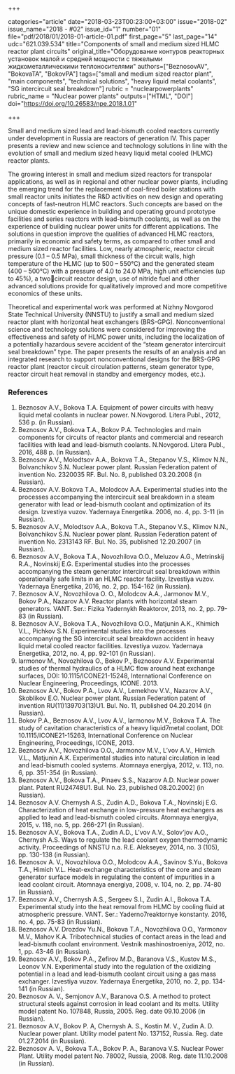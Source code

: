 +++

categories="article"
date="2018-03-23T00:23:00+03:00"
issue="2018-02"
issue_name="2018 - #02"
issue_id="1"
number="01"
file="pdf/2018/01/2018-01-article-01.pdf"
first_page="5"
last_page="14"
udc="621.039.534"
title="Components of small and medium sized HLMC reactor plant circuits"
original_title="Оборудование контуров реакторных установок малой и средней мощности с тяжелыми жидкометаллическими теплоносителями"
authors=["BeznosovAV", "BokovaTA", "BokovPA"]
tags=["small and medium sized reactor plant", "main components", "technical solutions", "heavy liquid metal coolants", "SG intercircuit seal breakdown"]
rubric = "nuclearpowerplants"
rubric_name = "Nuclear power plants"
outputs=["HTML", "DOI"]
doi="https://doi.org/10.26583/npe.2018.1.01"

+++

Small and medium sized lead and lead-bismuth cooled reactors currently under development in Russia are reactors of generation IV. This paper presents a review and new science and technology solutions in line with the evolution of small and medium sized heavy liquid metal cooled (HLMC) reactor plants.

The growing interest in small and medium sized reactors for transpolar applications, as well as in regional and other nuclear power plants, including the emerging trend for the replacement of coal-fired boiler stations with small reactor units initiates the R&D activities on new design and operating concepts of fast-neutron HLMC reactors. Such concepts are based on the unique domestic experience in building and operating ground prototype facilities and series reactors with lead-bismuth coolants, as well as on the experience of building nuclear power units for different applications. The solutions in question improve the qualities of advanced HLMC reactors, primarily in economic and safety terms, as compared to other small and medium sized reactor facilities. Low, nearly atmospheric, reactor circuit pressure (0.1 – 0.5 MPa), small thickness of the circuit walls, high temperature of the HLMC (up to 500 – 550°C) and the generated steam (400 – 500°C) with a pressure of 4.0 to 24.0 MPa, high unit efficiencies (up to 45%), a twocircuit reactor design, use of nitride fuel and other advanced solutions provide for qualitatively improved and more competitive economics of these units.

Theoretical and experimental work was performed at Nizhny Novgorod State Technical University (NNSTU) to justify a small and medium sized reactor plant with horizontal heat exchangers (BRS-GPG). Nonconventional science and technology solutions were considered for improving the effectiveness and safety of HLMC power units, including the localization of a potentially hazardous severe accident of the “steam generator intercircuit seal breakdown” type. The paper presents the results of an analysis and an integrated research to support nonconventional designs for the BRS-GPG reactor plant (reactor circuit circulation patterns, steam generator type, reactor circuit heat removal in standby and emergency modes, etc.).

### References

1. Beznosov A.V., Bokova T.A. Equipment of power circuits with heavy liquid metal coolants in nuclear power. N.Novgorod. Litera Publ., 2012, 536 p. (in Russian).
2. Beznosov A.V., Bokova T.A., Bokov P.A. Technologies and main components for circuits of reactor plants and commercial and research facilities with lead and lead-bismuth coolants. N.Novgorod. Litera Publ., 2016, 488 p. (in Russian).
3. Beznosov A.V., Molodtsov A.A., Bokova T.A., Stepanov V.S., Klimov N.N., Bolvanchikov S.N. Nuclear power plant. Russian Federation patent of invention No. 2320035 RF. Bul. No. 8, published 03.20.2008 (in Russian).
4. Beznosov A.V. Bokova T.A., Molodcov A.A. Experimental studies into the processes accompanying the intercircuit seal breakdown in a steam generator with lead or lead-bismuth coolant and optimization of its design. Izvestiya vuzov. Yadernaya Energetika. 2006, no. 4, pp. 3-11 (in Russian).
5. Beznosov A.V., Molodtsov A.A., Bokova T.A., Stepanov V.S., Klimov N.N., Bolvanchikov S.N. Nuclear power plant. Russian Federation patent of invention No. 2313143 RF. Bul. No. 35, published 12.20.2007 (in Russian).
6. Beznosov A.V., Bokova T.A., Novozhilova O.O., Meluzov A.G., Metrinskij R.A., Novinskij E.G. Experimental studies into the processes accompanying the steam generator intercircuit seal breakdown within operationally safe limits in an HLMC reactor facility. Izvestiya vuzov. Yadernaya Energetika, 2016, no. 2, pp. 154-162 (in Russian).
7. Beznosov A.V., Novozhilova O. O., Molodcov A.A., Jarmonov M.V., Bokov P.A., Nazarov A.V. Reactor plants with horizontal steam generators. VANT. Ser.: Fizika Yadernykh Reaktorov, 2013, no. 2, pp. 79-83 (in Russian).
8. Beznosov A.V., Bokova T.A., Novozhilova O.O., Matjunin A.K., Khimich V.L., Pichkov S.N. Experimental studies into the processes accompanying the SG intercircuit seal breakdown accident in heavy liquid metal cooled reactor facilities. Izvestiya vuzov. Yadernaya Energetika, 2012, no. 4, pp. 92-101 (in Russian).
9. Iarmonov M., Novozhilova O., Bokov P., Beznosov A.V. Experimental studies of thermal hydraulics of a HLMC flow around heat exchange surfaces, DOI: 10.1115/ICONE21-15248, International Conference on Nuclear Engineering, Proceedings, ICONE. 2013.
10. Beznosov A.V., Bokov P.A., Lvov A.V., Lemekhov V.V., Nazarov A.V., Skoblikov E.O. Nuclear power plant. Russian Federation patent of invention RU(11)139703(13)U1. Bul. No. 11, published 04.20.2014 (in Russian).
11. Bokov P.A., Beznosov A.V., Lvov A.V., Iarmonov M.V., Bokova T.A. The study of cavitation characteristics of a heavy liquid7metal coolant, DOI: 10.1115/ICONE21-15263, International Conference on Nuclear Engineering, Proceedings, ICONE, 2013.
12. Beznosov A.V., Novozhilova O.O., Jarmonov M.V., L’vov A.V., Himich V.L., Matjunin A.K. Experimental studies into natural circulation in lead and lead-bismuth cooled systems. Atomnaya energiya, 2012, v. 113, no. 6, pp. 351-354 (in Russian).
13. Beznosov A.V., Bokova T.A., Pinaev S.S., Nazarov A.D. Nuclear power plant. Patent RU24748U1. Bul. No. 23, published 08.20.2002] (in Russian).
14. Beznosov A.V. Chernysh A.S., Zudin A.D., Bokova T.A., Novinskij E.G. Characterization of heat exchange in low-pressure heat exchangers as applied to lead and lead-bismuth cooled circuits. Atomnaya energiya, 2015, v. 118, no. 5, pp. 266-271 (in Russian).
15. Beznosov A.V., Bokova T.A., Zudin A.D., L’vov A.V., Solov’jov A.O., Chernysh A.S. Ways to regulate the lead coolant oxygen thermodynamic activity. Proceedings of NNSTU n.a. R.E. Alekseyev, 2014, no. 3 (105), pp. 130-138 (in Russian).
16. Beznosov A. V., Novozhilova O.O., Molodcov A.A., Savinov S.Yu., Bokova T.A., Himich V.L. Heat-exchange characteristics of the core and steam generator surface models in regulating the content of impurities in a lead coolant circuit. Atomnaya energiya, 2008, v. 104, no. 2, pp. 74-80 (in Russian).
17. Beznosov A.V., Chernysh A.S., Sergeev S.I., Zudin A.I., Bokova T.A. Experimental study into the heat removal from HLMC by cooling fluid at atmospheric pressure. VANT. Ser.: Yaderno7reaktornye konstanty. 2016, no. 4, pp. 75-83 (in Russian).
18. Beznosov A.V. Drozdov Yu.N., Bokova T.A., Novozhilova O.O., Yarmonov M.V., Mahov K.A. Tribotechnical studies of contact areas in the lead and lead-bismuth coolant environment. Vestnik mashinostroeniya, 2012, no. 1, pp. 43-46 (in Russian).
19. Beznosov A.V., Bokov P.A., Zefirov M.D., Baranova V.S., Kustov M.S., Leonov V.N. Experimental study into the regulation of the oxidizing potential in a lead and lead-bismuth coolant circuit using a gas mass exchanger. Izvestiya vuzov. Yadernaya Energetika, 2010, no. 2, pp. 134-141 (in Russian).
20. Beznosov A. V., Semjonov A.V., Baranova O.S. A method to protect structural steels against corrosion in lead coolant and its melts. Utility model patent No. 107848, Russia, 2005. Reg. date 09.10.2006 (in Russian).
21. Beznosov A.V., Bokov P. A, Chernysh A. S., Kostin M. V., Zudin A. D. Nuclear power plant. Utility model patent No. 137152, Russia. Reg. date 01.27.2014 (in Russian).
22. Beznosov A. V., Bokova T.A., Bokov P. A., Baranova V.S. Nuclear Power Plant. Utility model patent No. 78002, Russia, 2008. Reg. date 11.10.2008 (in Russian).